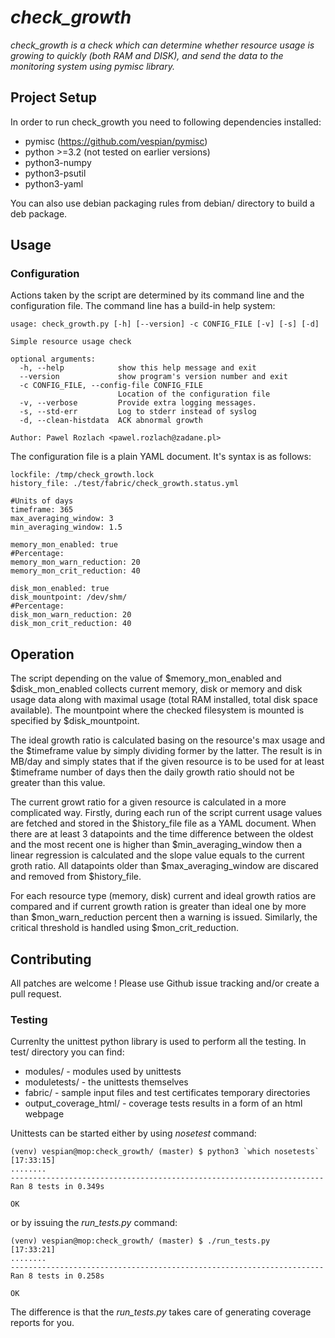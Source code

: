# _check_growth_

_check_growth is a check which can determine whether resource usage is growing
to quickly (both RAM and DISK), and send the data to the monitoring system
using pymisc library._

## Project Setup

In order to run check_growth you need to following dependencies installed:
- pymisc (https://github.com/vespian/pymisc)
- python >=3.2 (not tested on earlier versions)
- python3-numpy
- python3-psutil
- python3-yaml

You can also use debian packaging rules from debian/ directory to build a deb
package.

## Usage
### Configuration

Actions taken by the script are determined by its command line and the
configuration file. The command line has a build-in help system:

```
usage: check_growth.py [-h] [--version] -c CONFIG_FILE [-v] [-s] [-d]

Simple resource usage check

optional arguments:
  -h, --help            show this help message and exit
  --version             show program's version number and exit
  -c CONFIG_FILE, --config-file CONFIG_FILE
                        Location of the configuration file
  -v, --verbose         Provide extra logging messages.
  -s, --std-err         Log to stderr instead of syslog
  -d, --clean-histdata  ACK abnormal growth

Author: Pawel Rozlach <pawel.rozlach@zadane.pl>
```

The configuration file is a plain YAML document. It's syntax is as follows:

```
lockfile: /tmp/check_growth.lock
history_file: ./test/fabric/check_growth.status.yml

#Units of days
timeframe: 365
max_averaging_window: 3
min_averaging_window: 1.5

memory_mon_enabled: true
#Percentage:
memory_mon_warn_reduction: 20
memory_mon_crit_reduction: 40

disk_mon_enabled: true
disk_mountpoint: /dev/shm/
#Percentage:
disk_mon_warn_reduction: 20
disk_mon_crit_reduction: 40
```

## Operation
The script depending on the value of $memory_mon_enabled and $disk_mon_enabled
collects current memory, disk or memory and disk usage data along with maximal
usage (total RAM installed, total disk space available). The mountpoint where
the checked filesystem is mounted is specified by $disk_mountpoint.

The ideal growth ratio is calculated basing on the resource's max usage and the
$timeframe value by simply dividing former by the latter. The result is in MB/day
and simply states that if the given resource is to be used for at least $timeframe
number of days then the daily growth ratio should not be greater than this value.

The current growt ratio for a given resource is calculated in a more complicated
 way. Firstly, during each run of the script current usage values are fetched
and stored in the $history_file file as a YAML document. When there are at least
3 datapoints and the time difference between the oldest and the most recent one
is higher than $min_averaging_window then a linear regression is calculated and
the slope value equals to the current groth ratio. All datapoints older than
$max_averaging_window are discared and removed from $history_file.

For each resource type (memory, disk) current and ideal growth ratios are compared
and if current growth ration is greater than ideal one by more than
$mon_warn_reduction percent then a warning is issued. Similarly, the critical
threshold is handled using $mon_crit_reduction.

## Contributing

All patches are welcome ! Please use Github issue tracking and/or create a pull
request.

### Testing

Currenlty the unittest python library is used to perform all the testing. In
test/ directory you can find:
- modules/ - modules used by unittests
- moduletests/ - the unittests themselves
- fabric/ - sample input files and test certificates temporary directories
- output_coverage_html/ - coverage tests results in a form of an html webpage

Unittests can be started either by using *nosetest* command:

```
(venv) vespian@mop:check_growth/ (master) $ python3 `which nosetests`                                                                                          [17:33:15]
........
----------------------------------------------------------------------
Ran 8 tests in 0.349s

OK
```

or by issuing the *run_tests.py* command:

```
(venv) vespian@mop:check_growth/ (master) $ ./run_tests.py                                                                                                     [17:33:21]
........
----------------------------------------------------------------------
Ran 8 tests in 0.258s

OK
```

The difference is that the *run_tests.py* takes care of generating coverage
reports for you.
